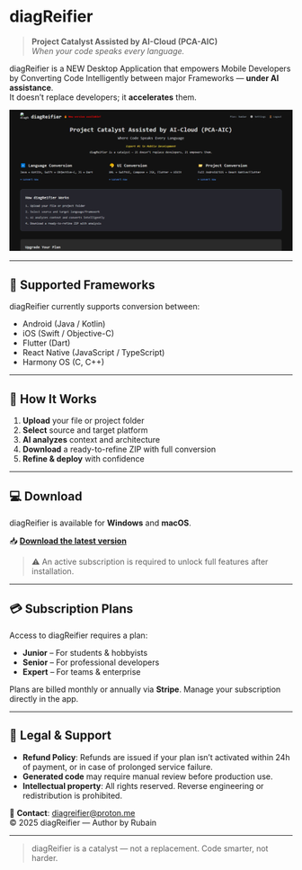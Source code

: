 # diagReifier

> **Project Catalyst Assisted by AI-Cloud (PCA-AIC)**  
> *When your code speaks every language.*

diagReifier is a NEW Desktop Application that empowers Mobile Developers by Converting Code Intelligently between major Frameworks — **under AI assistance**.  
It doesn’t replace developers; it **accelerates** them.

![diagReifier Dashboard](images/dashboard.png)

---

## 🔧 Supported Frameworks
diagReifier currently supports conversion between:
- Android (Java / Kotlin)
- iOS (Swift / Objective-C)
- Flutter (Dart)
- React Native (JavaScript / TypeScript)
- Harmony OS (C, C++)

---

## 🚀 How It Works
1. **Upload** your file or project folder  
2. **Select** source and target platform  
3. **AI analyzes** context and architecture  
4. **Download** a ready-to-refine ZIP with full conversion  
5. **Refine & deploy** with confidence

---

## 💻 Download
diagReifier is available for **Windows** and **macOS**.

📥 **[Download the latest version](https://github.com/rubain/diagreifier/releases/latest)**

> ⚠️ An active subscription is required to unlock full features after installation.

---

## 💳 Subscription Plans
Access to diagReifier requires a plan:
- **Junior** – For students & hobbyists  
- **Senior** – For professional developers  
- **Expert** – For teams & enterprise

Plans are billed monthly or annually via **Stripe**. Manage your subscription directly in the app.

---

## 📜 Legal & Support
- **Refund Policy**: Refunds are issued if your plan isn’t activated within 24h of payment, or in case of prolonged service failure.
- **Generated code** may require manual review before production use.
- **Intellectual property**: All rights reserved. Reverse engineering or redistribution is prohibited.

📧 **Contact**: [diagreifier@proton.me](mailto:diagreifier@proton.me)  
© 2025 diagReifier — Author by Rubain

---

> diagReifier is a catalyst — not a replacement. Code smarter, not harder.
